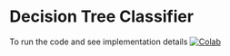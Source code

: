 # Decision Tree Classifier

To run the code and see implementation details
[![Colab](https://colab.research.google.com/assets/colab-badge.svg)](https://colab.research.google.com/github/peefeeyatko/decision-tree-classifier/blob/main/DecisionTreeClassifier.ipynb)
